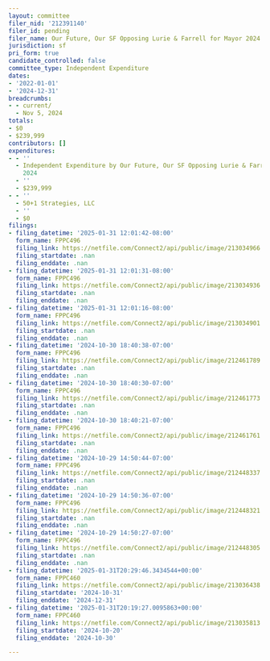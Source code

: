```yaml
---
layout: committee
filer_nid: '212391140'
filer_id: pending
filer_name: Our Future, Our SF Opposing Lurie & Farrell for Mayor 2024
jurisdiction: sf
pri_form: true
candidate_controlled: false
committee_type: Independent Expenditure
dates:
- '2022-01-01'
- '2024-12-31'
breadcrumbs:
- - current/
  - Nov 5, 2024
totals:
- $0
- $239,999
contributors: []
expenditures:
- - ''
  - Independent Expenditure by Our Future, Our SF Opposing Lurie & Farrell for Mayor
    2024
  - ''
  - $239,999
- - ''
  - 50+1 Strategies, LLC
  - ''
  - $0
filings:
- filing_datetime: '2025-01-31 12:01:42-08:00'
  form_name: FPPC496
  filing_link: https://netfile.com/Connect2/api/public/image/213034966
  filing_startdate: .nan
  filing_enddate: .nan
- filing_datetime: '2025-01-31 12:01:31-08:00'
  form_name: FPPC496
  filing_link: https://netfile.com/Connect2/api/public/image/213034936
  filing_startdate: .nan
  filing_enddate: .nan
- filing_datetime: '2025-01-31 12:01:16-08:00'
  form_name: FPPC496
  filing_link: https://netfile.com/Connect2/api/public/image/213034901
  filing_startdate: .nan
  filing_enddate: .nan
- filing_datetime: '2024-10-30 18:40:38-07:00'
  form_name: FPPC496
  filing_link: https://netfile.com/Connect2/api/public/image/212461789
  filing_startdate: .nan
  filing_enddate: .nan
- filing_datetime: '2024-10-30 18:40:30-07:00'
  form_name: FPPC496
  filing_link: https://netfile.com/Connect2/api/public/image/212461773
  filing_startdate: .nan
  filing_enddate: .nan
- filing_datetime: '2024-10-30 18:40:21-07:00'
  form_name: FPPC496
  filing_link: https://netfile.com/Connect2/api/public/image/212461761
  filing_startdate: .nan
  filing_enddate: .nan
- filing_datetime: '2024-10-29 14:50:44-07:00'
  form_name: FPPC496
  filing_link: https://netfile.com/Connect2/api/public/image/212448337
  filing_startdate: .nan
  filing_enddate: .nan
- filing_datetime: '2024-10-29 14:50:36-07:00'
  form_name: FPPC496
  filing_link: https://netfile.com/Connect2/api/public/image/212448321
  filing_startdate: .nan
  filing_enddate: .nan
- filing_datetime: '2024-10-29 14:50:27-07:00'
  form_name: FPPC496
  filing_link: https://netfile.com/Connect2/api/public/image/212448305
  filing_startdate: .nan
  filing_enddate: .nan
- filing_datetime: '2025-01-31T20:29:46.3434544+00:00'
  form_name: FPPC460
  filing_link: https://netfile.com/Connect2/api/public/image/213036438
  filing_startdate: '2024-10-31'
  filing_enddate: '2024-12-31'
- filing_datetime: '2025-01-31T20:19:27.0095863+00:00'
  form_name: FPPC460
  filing_link: https://netfile.com/Connect2/api/public/image/213035813
  filing_startdate: '2024-10-20'
  filing_enddate: '2024-10-30'

---
```

